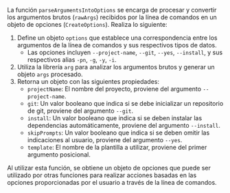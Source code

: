 La función `parseArgumentsIntoOptions` se encarga de procesar y convertir los argumentos brutos (`rawArgs`) recibidos por la línea de comandos en un objeto de opciones (`CreateOptions`). Realiza lo siguiente:

1. Define un objeto `options` que establece una correspondencia entre los argumentos de la línea de comandos y sus respectivos tipos de datos.
   - Las opciones incluyen `--project-name`, `--git`, `--yes`, `--install`, y sus respectivos alias `-pn`, `-g`, `-y`, `-i`.
2. Utiliza la librería `arg` para analizar los argumentos brutos y generar un objeto `args` procesado.
3. Retorna un objeto con las siguientes propiedades:
   - `projectName`: El nombre del proyecto, proviene del argumento `--project-name`.
   - `git`: Un valor booleano que indica si se debe inicializar un repositorio de git, proviene del argumento `--git`.
   - `install`: Un valor booleano que indica si se deben instalar las dependencias automáticamente, proviene del argumento `--install`.
   - `skipPrompts`: Un valor booleano que indica si se deben omitir las indicaciones al usuario, proviene del argumento `--yes`.
   - `template`: El nombre de la plantilla a utilizar, proviene del primer argumento posicional.

Al utilizar esta función, se obtiene un objeto de opciones que puede ser utilizado por otras funciones para realizar acciones basadas en las opciones proporcionadas por el usuario a través de la línea de comandos.
